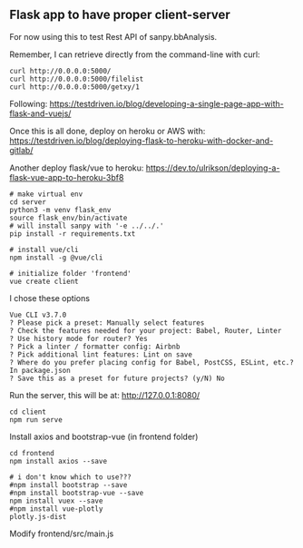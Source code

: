 ## Flask app to have proper client-server

For now using this to test Rest API of sanpy.bbAnalysis.

Remember, I can retrieve directly from the command-line with curl:

```
curl http://0.0.0.0:5000/
curl http://0.0.0.0:5000/filelist
curl http://0.0.0.0:5000/getxy/1
```

Following: https://testdriven.io/blog/developing-a-single-page-app-with-flask-and-vuejs/

Once this is all done, deploy on heroku or AWS with: https://testdriven.io/blog/deploying-flask-to-heroku-with-docker-and-gitlab/

Another deploy flask/vue to heroku: https://dev.to/ulrikson/deploying-a-flask-vue-app-to-heroku-3bf8

```
# make virtual env
cd server
python3 -m venv flask_env
source flask_env/bin/activate
# will install sanpy with '-e ../../.'
pip install -r requirements.txt
```

```
# install vue/cli
npm install -g @vue/cli
```

```
# initialize folder 'frontend'
vue create client
```

I chose these options

```
Vue CLI v3.7.0
? Please pick a preset: Manually select features
? Check the features needed for your project: Babel, Router, Linter
? Use history mode for router? Yes
? Pick a linter / formatter config: Airbnb
? Pick additional lint features: Lint on save
? Where do you prefer placing config for Babel, PostCSS, ESLint, etc.? In package.json
? Save this as a preset for future projects? (y/N) No
```

Run the server, this will be at: http://127.0.0.1:8080/

```
cd client
npm run serve
```

Install axios and bootstrap-vue (in frontend folder)

```
cd frontend
npm install axios --save

# i don't know which to use???
#npm install bootstrap --save
#npm install bootstrap-vue --save
npm install vuex --save
#npm install vue-plotly
plotly.js-dist
```

Modify frontend/src/main.js

```
```

